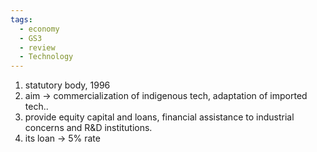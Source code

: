 ```yaml
---
tags:
  - economy
  - GS3
  - review
  - Technology
---
```

1. statutory body, 1996
2. aim -> commercialization of indigenous tech, adaptation of imported tech..
3. provide equity capital and loans, financial assistance to industrial concerns and R&D institutions.
4. its loan -> 5% rate